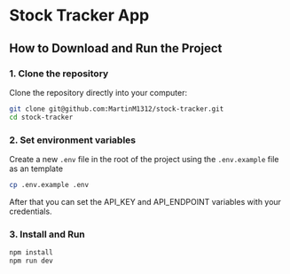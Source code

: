 # Stock Tracker App

## How to Download and Run the Project

### 1. Clone the repository

Clone the repository directly into your computer:

```bash
git clone git@github.com:MartinM1312/stock-tracker.git
cd stock-tracker
```

### 2. Set environment variables

Create a new `.env` file in the root of the project using
the `.env.example` file as an template

```bash
cp .env.example .env
```

After that you can set the API_KEY and API_ENDPOINT
variables with your credentials.

### 3. Install and Run

```bash
npm install
npm run dev
```
